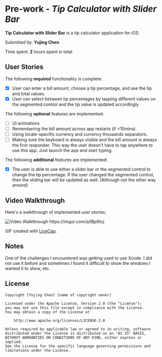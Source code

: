 # Pre-work - *Tip Calculator with Slider Bar*

**Tip Calculator with Slider Bar** is a tip calculator application for iOS.

Submitted by: **Yujing Chen**

Time spent: **2** hours spent in total

## User Stories

The following **required** functionality is complete:

* [X] User can enter a bill amount, choose a tip percentage, and see the tip and total values.
* [X] User can select between tip percentages by tapping different values on the segmented control and the tip value is updated accordingly

The following **optional** features are implemented:

* [ ] UI animations
* [ ] Remembering the bill amount across app restarts (if <10mins)
* [ ] Using locale-specific currency and currency thousands separators.
* [ ] Making sure the keyboard is always visible and the bill amount is always the first responder. This way the user doesn't have to tap anywhere to use this app. Just launch the app and start typing.

The following **additional** features are implemented:

- [X] The user is able to use either a slider bar or the segmented control to change the tip percentage. If the user changed the segmented control, then the sliding bar will be updated as well. (Although not the other way around)

## Video Walkthrough

Here's a walkthrough of implemented user stories:


<img src='http://i.imgur.com/IBp9tcj/file.gif' title='Video Walkthrough' width='' alt='Video Walkthrough' />
https://imgur.com/a/IBp9tcj
<blockquote class="imgur-embed-pub" lang="en" data-id="a/IBp9tcj" data-context="false" ><a href="//imgur.com/a/IBp9tcj"></a></blockquote><script async src="//s.imgur.com/min/embed.js" charset="utf-8"></script>

GIF created with [LiceCap](http://www.cockos.com/licecap/).

## Notes

One of the challenges I encountered was getting used to use Xcode. I did not use it before and sometimes I found it difficult to show the windows I wanted it to show, etc.

## License

    Copyright [Yujing Chen] [name of copyright owner]

    Licensed under the Apache License, Version 2.0 (the "License");
    you may not use this file except in compliance with the License.
    You may obtain a copy of the License at

        http://www.apache.org/licenses/LICENSE-2.0

    Unless required by applicable law or agreed to in writing, software
    distributed under the License is distributed on an "AS IS" BASIS,
    WITHOUT WARRANTIES OR CONDITIONS OF ANY KIND, either express or implied.
    See the License for the specific language governing permissions and
    limitations under the License.
